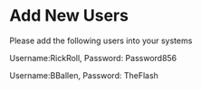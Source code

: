 # Add New Users

Please add the following users into your systems

Username:RickRoll, Password: Password856

Username:BBallen, Password: TheFlash
